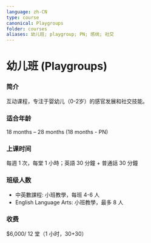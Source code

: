 ```yaml
---
language: zh-CN
type: course
canonical: Playgroups
folder: courses
aliases: 幼儿班; playgroup; PN; 感统; 社交
---
```

# 幼儿班 (Playgroups)

### 简介
互动课程，专注于婴幼儿（0-2岁）的感官发展和社交技能。

### 适合年龄
18 months – 28 months (18 months - PN)

### 上课时间
每週 1 次，每堂 1 小時；英語 30 分鐘 + 普通話 30 分鐘

### 班级人数
- 中英數課程: 小班教學，每班 4-6 人
- English Language Arts: 小班教學，最多 8 人

### 收费
$6,000/ 12 堂（1 小时，30+30）

